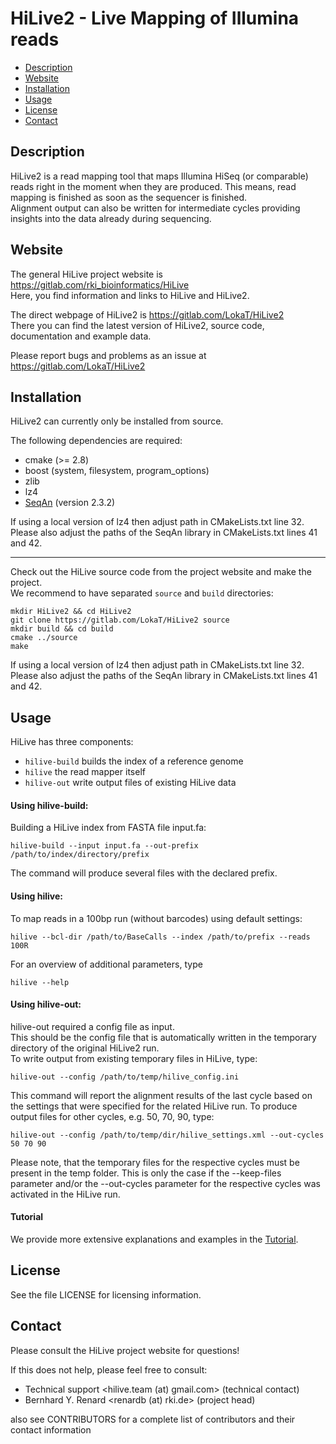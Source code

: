 HiLive2 - Live Mapping of Illumina reads
========================================

- [Description](#description)
- [Website](#website)
- [Installation](#installation)
- [Usage](#usage)
- [License](#license)
- [Contact](#contact)

Description
-----------

HiLive2 is a read mapping tool that maps Illumina HiSeq (or comparable) 
reads right in the moment when they are produced. This means, read mapping 
is finished as soon as the sequencer is finished.  
Alignment output can also be written for intermediate cycles providing 
insights into the data already during sequencing.  


Website
-------

The general HiLive project website is https://gitlab.com/rki_bioinformatics/HiLive  
Here, you find information and links to HiLive and HiLive2.  

The direct webpage of HiLive2 is https://gitlab.com/LokaT/HiLive2  
There you can find the latest version of HiLive2, source code, documentation and
example data.  

Please report bugs and problems as an issue at https://gitlab.com/LokaT/HiLive2


Installation
------------

HiLive2 can currently only be installed from source.  

The following dependencies are required:

 * cmake (>= 2.8)
 * boost (system, filesystem, program\_options)
 * zlib
 * lz4
 * [SeqAn](http://packages.seqan.de/) (version 2.3.2)

If using a local version of lz4 then adjust path in CMakeLists.txt line 32.  
Please also adjust the paths of the SeqAn library in CMakeLists.txt lines 41 and 42.  

---

Check out the HiLive source code from the project website and make the project.  
We recommend to have separated `source` and `build` directories:

```
mkdir HiLive2 && cd HiLive2
git clone https://gitlab.com/LokaT/HiLive2 source
mkdir build && cd build
cmake ../source
make
```

If using a local version of lz4 then adjust path in CMakeLists.txt line 32.
Please also adjust the paths of the SeqAn library in CMakeLists.txt lines 41 and 42.

Usage
-----

HiLive has three components:

 * ``hilive-build``  builds the index of a reference genome
 * ``hilive``        the read mapper itself
 * ``hilive-out``    write output files of existing HiLive data

#### Using hilive-build:

Building a HiLive index from FASTA file input.fa:

```
hilive-build --input input.fa --out-prefix /path/to/index/directory/prefix
```

The command will produce several files with the declared prefix.  

#### Using hilive:

To map reads in a 100bp run (without barcodes) using default settings:

    hilive --bcl-dir /path/to/BaseCalls --index /path/to/prefix --reads 100R

For an overview of additional parameters, type 
	
	hilive --help

#### Using hilive-out:

hilive-out required a config file as input.  
This should be the config file that is automatically written in the temporary directory of the original HiLive2 run.  
To write output from existing temporary files in HiLive, type:

	hilive-out --config /path/to/temp/hilive_config.ini

This command will report the alignment results of the last cycle based on the settings that were specified for the related HiLive run.
To produce output files for other cycles, e.g. 50, 70, 90, type:

	hilive-out --config /path/to/temp/dir/hilive_settings.xml --out-cycles 50 70 90
	
Please note, that the temporary files for the respective cycles must be present in the temp folder.
This is only the case if the --keep-files parameter and/or the --out-cycles parameter for the respective cycles was activated in the HiLive run.

#### Tutorial
We provide more extensive explanations and examples in the [Tutorial](https://gitlab.com/lokat/hilive2/tutorial).


License
-------

See the file LICENSE for licensing information.


Contact
-------

Please consult the HiLive project website for questions!

If this does not help, please feel free to consult:
 * Technical support <hilive.team (at) gmail.com> (technical contact)
 * Bernhard Y. Renard <renardb (at) rki.de> (project head)

also see CONTRIBUTORS for a complete list of contributors and their contact information
